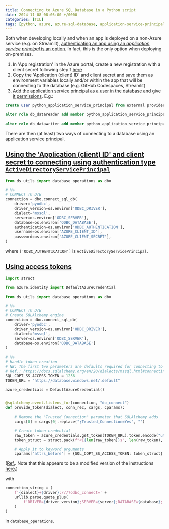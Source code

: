 ```yaml
---
title: Connecting to Azure SQL Database in a Python script
date: 2024-11-08 08:05:00 +/0000
categories: [TIL]
tags: [python, azure, azure-sql-database, application-service-principal]
---
```


Both when developing locally and when an app is deployed on a non-Azure service (e.g. on Streamlit), [authenticating an app using an _application service principal_ is an option](https://learn.microsoft.com/en-us/azure/developer/python/sdk/authentication/overview#recommended-app-authentication-approach). In fact, this is the only option when deploying on-premises.

1. In 'App registration' in the Azure portal, create a new registration with a client secret following step 1 [here](https://learn.microsoft.com/en-us/azure/developer/python/sdk/authentication/local-development-service-principal?tabs=azure-portal)
1. Copy the 'Application (client) ID' and client secret and save them as environment variables locally and/or within the app that will be connecting to the database (e.g. GitHub Codespaces, Streamlit)
1. [Add the application service principal as a user in the database and give it permissions](https://learn.microsoft.com/en-us/answers/questions/1665352/how-to-create-service-principal-link-to-the-azure). E.g.:

```sql
create user python_application_service_principal from external provider

alter role db_datareader add member python_application_service_principal;

alter role db_datawriter add member python_application_service_principal;
```
There are then (at least) two ways of connecting to a database using an application service principal.

## [Using the 'Application (client) ID' and client secret to connecting using authentication type `ActiveDirectoryServicePrincipal`](https://learn.microsoft.com/en-us/sql/connect/odbc/using-azure-active-directory?view=sql-server-ver16#new-andor-modified-dsn-and-connection-string-keywords)

```py
from ds_utils import database_operations as dbo

# %%
# CONNECT TO D/B
connection = dbo.connect_sql_db(
    driver='pyodbc',
    driver_version=os.environ['ODBC_DRIVER'],
    dialect='mssql',
    server=os.environ['ODBC_SERVER'],
    database=os.environ['ODBC_DATABASE'],
    authentication=os.environ['ODBC_AUTHENTICATION'],
    username=os.environ['AZURE_CLIENT_ID'],
    password=os.environ['AZURE_CLIENT_SECRET'],
)
```

where `['ODBC_AUTHENTICATION']` is `ActiveDirectoryServicePrincipal`.

## [Using access tokens](https://learn.microsoft.com/en-us/sql/connect/odbc/using-azure-active-directory?view=sql-server-ver16#new-andor-modified-connection-attributes)

```py
import struct

from azure.identity import DefaultAzureCredential

from ds_utils import database_operations as dbo

# %%
# CONNECT TO D/B
# Create SQLAlchemy engine
connection = dbo.connect_sql_db(
    driver='pyodbc',
    driver_version=os.environ['ODBC_DRIVER'],
    dialect='mssql',
    server=os.environ['ODBC_SERVER'],
    database=os.environ['ODBC_DATABASE']
)

# %%
# Handle token creation
# NB: The first two parameters are defaults required for connecting to Azure SQL Database
# Ref.: https://docs.sqlalchemy.org/en/20/dialects/mssql.html#connecting-to-databases-with-access-tokens        # noqa
SQL_COPT_SS_ACCESS_TOKEN = 1256
TOKEN_URL = "https://database.windows.net/.default"

azure_credentials = DefaultAzureCredential()


@sqlalchemy.event.listens_for(connection, "do_connect")
def provide_token(dialect, conn_rec, cargs, cparams):

    # Remove the "Trusted_Connection" parameter that SQLAlchemy adds
    cargs[0] = cargs[0].replace(";Trusted_Connection=Yes", "")

    # Create token credential
    raw_token = azure_credentials.get_token(TOKEN_URL).token.encode("utf-16-le")
    token_struct = struct.pack(f"<I{len(raw_token)}s", len(raw_token), raw_token)

    # Apply it to keyword arguments
    cparams["attrs_before"] = {SQL_COPT_SS_ACCESS_TOKEN: token_struct}

```

([Ref.](https://docs.sqlalchemy.org/en/20/dialects/mssql.html#connecting-to-databases-with-access-tokens). Note that this appears to be a modified version of the instructions [here](https://learn.microsoft.com/en-us/azure/azure-sql/database/azure-sql-python-quickstart?view=azuresql&tabs=windows%2Csql-inter#add-code-to-connect-to-azure-sql-database).)

with

```py
connection_string = (
    f'{dialect}+{driver}:///?odbc_connect=' +
    urllib.parse.quote_plus(
        f'DRIVER={driver_version};SERVER={server};DATABASE={database};'
    )
)
```

in `database_operations`.